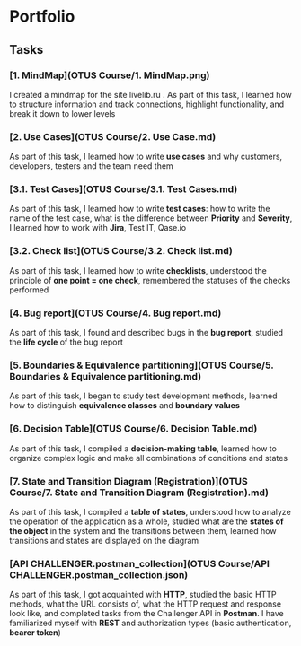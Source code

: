 # Portfolio

## Tasks
### [1.  MindMap](OTUS Course/1. MindMap.png) 
I created a mindmap for the site livelib.ru . As part of this task, I learned how to structure information and track connections, highlight functionality, and break it down to lower levels
### [2. Use Cases](OTUS Course/2. Use Case.md) 
As part of this task, I learned how to write **use cases** and why customers, developers, testers and the team need them
### [3.1. Test Cases](OTUS Course/3.1. Test Cases.md)
As part of this task, I learned how to write **test cases**: how to write the name of the test case, what is the difference between **Priority** and **Severity**, I learned how to work with **Jira**, Test IT, Qase.io
### [3.2. Check list](OTUS Course/3.2. Check list.md)
As part of this task, I learned how to write **checklists**, understood the principle of **one point = one check**, remembered the statuses of the checks performed
### [4. Bug report](OTUS Course/4. Bug report.md) 
As part of this task, I found and described bugs in the **bug report**, studied the **life cycle** of the bug report
### [5. Boundaries & Equivalence partitioning](OTUS Course/5. Boundaries & Equivalence partitioning.md) 
As part of this task, I began to study test development methods, learned how to distinguish **equivalence classes** and **boundary values**
### [6. Decision Table](OTUS Course/6. Decision Table.md) 
As part of this task, I compiled a **decision-making table**, learned how to organize complex logic and make all combinations of conditions and states
### [7. State and Transition Diagram (Registration)](OTUS Course/7. State and Transition Diagram (Registration).md) 
As part of this task, I compiled a **table of states**, understood how to analyze the operation of the application as a whole, studied what are the **states of the object** in the system and the transitions between them, learned how transitions and states are displayed on the diagram
### [API CHALLENGER.postman_collection](OTUS Course/API CHALLENGER.postman_collection.json) 
As part of this task, I got acquainted with **HTTP**, studied the basic HTTP methods, what the URL consists of, what the HTTP request and response look like, and completed tasks from the Challenger API in **Postman**. I have familiarized myself with **REST** and authorization types (basic authentication, **bearer token**)
